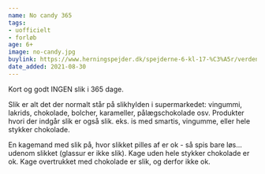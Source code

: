```yaml
---
name: No candy 365
tags:
- uofficielt
- forløb
age: 6+
image: no-candy.jpg
buylink: https://www.herningspejder.dk/spejderne-6-kl-17-%C3%A5r/verdens-sejeste-m%C3%A6rke
date_added: 2021-08-30
---
```

Kort og godt INGEN slik i 365 dage.

Slik er alt det der normalt står på slikhylden i supermarkedet: vingummi, lakrids, chokolade, bolcher, karameller, pålægschokolade osv. Produkter hvori der indgår slik er også slik. eks. is med smartis, vingumme, eller hele stykker chokolade.

En kagemand med slik på, hvor slikket pilles af er ok - så spis bare løs... udenom slikket (glassur er ikke slik). Kage uden hele stykker chokolade er ok. Kage overtrukket med chokolade er slik, og derfor ikke ok.
